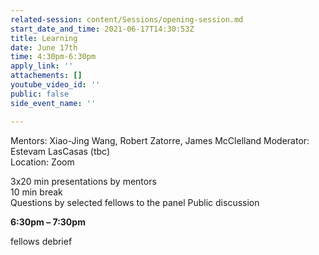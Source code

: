 ```yaml
---
related-session: content/Sessions/opening-session.md
start_date_and_time: 2021-06-17T14:30:53Z
title: Learning
date: June 17th
time: 4:30pm-6:30pm
apply_link: ''
attachements: []
youtube_video_id: ''
public: false
side_event_name: ''

---
```

Mentors: Xiao-Jing Wang, Robert Zatorre, James McClelland Moderator: Estevam LasCasas (tbc)  
Location: Zoom

3x20 min presentations by mentors  
10 min break  
Questions by selected fellows to the panel                                     Public discussion

**6:30pm – 7:30pm**

fellows debrief